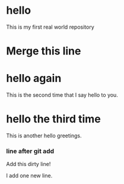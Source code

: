 # hello
This is my first real world repository

# Merge this line
#
#

# hello again
This is the second time that I say hello to you.

# hello the third time
This is another hello greetings.

### line after git add 

Add this dirty line!

I add one new line.
